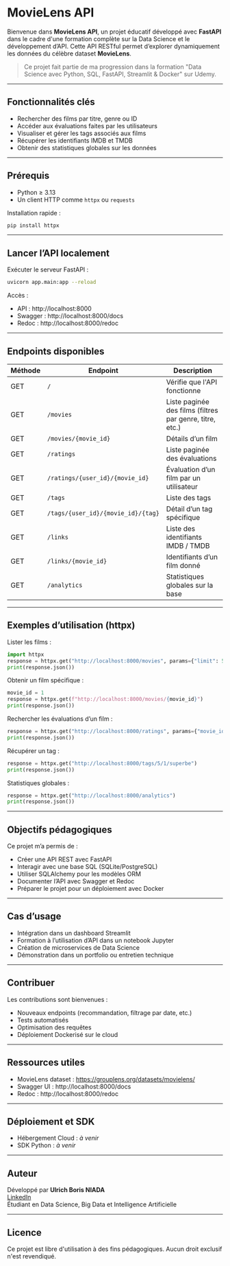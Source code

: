 
# MovieLens API

Bienvenue dans **MovieLens API**, un projet éducatif développé avec **FastAPI** dans le cadre d'une formation complète sur la Data Science et le développement d’API. Cette API RESTful permet d’explorer dynamiquement les données du célèbre dataset **MovieLens**.

> Ce projet fait partie de ma progression dans la formation "Data Science avec Python, SQL, FastAPI, Streamlit & Docker" sur Udemy.

---

## Fonctionnalités clés

- Rechercher des films par titre, genre ou ID
- Accéder aux évaluations faites par les utilisateurs
- Visualiser et gérer les tags associés aux films
- Récupérer les identifiants IMDB et TMDB
- Obtenir des statistiques globales sur les données

---

## Prérequis

- Python ≥ 3.13
- Un client HTTP comme `httpx` ou `requests`

Installation rapide :

```bash
pip install httpx
```

---

## Lancer l’API localement

Exécuter le serveur FastAPI :

```bash
uvicorn app.main:app --reload
```

Accès :

- API : http://localhost:8000
- Swagger : http://localhost:8000/docs
- Redoc : http://localhost:8000/redoc

---

## Endpoints disponibles

| Méthode | Endpoint                            | Description |
|---------|-------------------------------------|-------------|
| GET     | `/`                                 | Vérifie que l'API fonctionne |
| GET     | `/movies`                           | Liste paginée des films (filtres par genre, titre, etc.) |
| GET     | `/movies/{movie_id}`                | Détails d’un film |
| GET     | `/ratings`                          | Liste paginée des évaluations |
| GET     | `/ratings/{user_id}/{movie_id}`     | Évaluation d’un film par un utilisateur |
| GET     | `/tags`                             | Liste des tags |
| GET     | `/tags/{user_id}/{movie_id}/{tag}`  | Détail d’un tag spécifique |
| GET     | `/links`                            | Liste des identifiants IMDB / TMDB |
| GET     | `/links/{movie_id}`                 | Identifiants d’un film donné |
| GET     | `/analytics`                        | Statistiques globales sur la base |

---

## Exemples d’utilisation (httpx)

Lister les films :

```python
import httpx
response = httpx.get("http://localhost:8000/movies", params={"limit": 5})
print(response.json())
```

Obtenir un film spécifique :

```python
movie_id = 1
response = httpx.get(f"http://localhost:8000/movies/{movie_id}")
print(response.json())
```

Rechercher les évaluations d’un film :

```python
response = httpx.get("http://localhost:8000/ratings", params={"movie_id": 1})
print(response.json())
```

Récupérer un tag :

```python
response = httpx.get("http://localhost:8000/tags/5/1/superbe")
print(response.json())
```

Statistiques globales :

```python
response = httpx.get("http://localhost:8000/analytics")
print(response.json())
```

---

## Objectifs pédagogiques

Ce projet m’a permis de :

- Créer une API REST avec FastAPI
- Interagir avec une base SQL (SQLite/PostgreSQL)
- Utiliser SQLAlchemy pour les modèles ORM
- Documenter l’API avec Swagger et Redoc
- Préparer le projet pour un déploiement avec Docker

---

## Cas d’usage

- Intégration dans un dashboard Streamlit
- Formation à l’utilisation d’API dans un notebook Jupyter
- Création de microservices de Data Science
- Démonstration dans un portfolio ou entretien technique

---

## Contribuer

Les contributions sont bienvenues :

- Nouveaux endpoints (recommandation, filtrage par date, etc.)
- Tests automatisés
- Optimisation des requêtes
- Déploiement Dockerisé sur le cloud

---

## Ressources utiles

- MovieLens dataset : https://grouplens.org/datasets/movielens/
- Swagger UI : http://localhost:8000/docs
- Redoc : http://localhost:8000/redoc

---

## Déploiement et SDK

- Hébergement Cloud : *à venir*
- SDK Python : *à venir*

---

## Auteur

Développé par **Ulrich Boris NIADA**  
[LinkedIn](https://www.linkedin.com/in/ulrich-boris-niada-825a25226)  
Étudiant en Data Science, Big Data et Intelligence Artificielle

---

## Licence

Ce projet est libre d'utilisation à des fins pédagogiques. Aucun droit exclusif n'est revendiqué.
